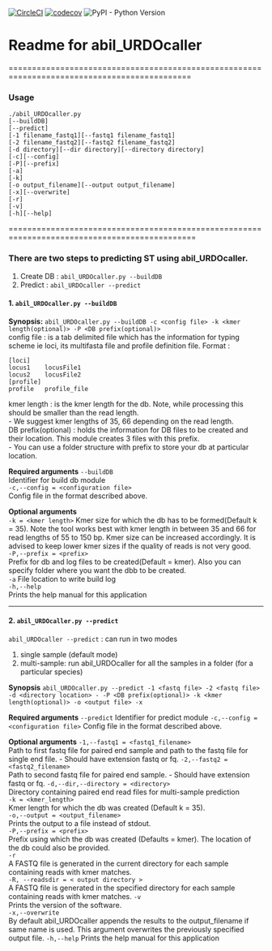 [![CircleCI](https://circleci.com/gh/ar0ch/URDO-SMOREd.svg?style=svg&circle-token=e5cfa9a42dfa40c1a26051677c8ee81d58bfbc01)](https://circleci.com/gh/ar0ch/URDO-SMOREd) [![codecov](https://codecov.io/gh/ar0ch/URDO-SMOREd/branch/master/graph/badge.svg?token=7GMwrJkKA8)](https://codecov.io/gh/ar0ch/URDO-SMOREd) ![PyPI - Python Version](https://img.shields.io/pypi/pyversions/Django.svg) 

# Readme for abil\_URDOcaller
=============================================================================================
### Usage
```
./abil_URDOcaller.py 
[--buildDB]
[--predict]
[-1 filename_fastq1][--fastq1 filename_fastq1]
[-2 filename_fastq2][--fastq2 filename_fastq2]
[-d directory][--dir directory][--directory directory]
[-c][--config]
[-P][--prefix]
[-a]
[-k]
[-o output_filename][--output output_filename]
[-x][--overwrite]
[-r]
[-v]
[-h][--help]
```
==============================================================================================

### There are two steps to predicting ST using abil\_URDOcaller.
1. Create DB : `abil_URDOcaller.py --buildDB`
2. Predict : `abil_URDOcaller --predict`

#### 1. `abil_URDOcaller.py --buildDB`

**Synopsis:**
`abil_URDOcaller.py --buildDB -c <config file> -k <kmer length(optional)> -P <DB prefix(optional)>`  
config file : is a tab delimited file which has the information for typing scheme ie loci, its multifasta file and profile definition file.
    Format : 
```
[loci]  
locus1    locusFile1
locus2    locusFile2
[profile]
profile   profile_file
```
kmer length : is the kmer length for the db. Note, while processing this should be smaller than the read length.  
    - We suggest kmer lengths of 35, 66 depending on the read length.  
DB prefix(optional) : holds the information for DB files to be created and their location. This module creates 3 files with this prefix.  
    - You can use a folder structure with prefix to store your db at particular location.

**Required arguments**
`--buildDB`  
    Identifier for build db module  
`-c,--config = <configuration file>`  
    Config file in the format described above.   

**Optional arguments**  
`-k = <kmer length>`
    Kmer size for which the db has to be formed(Default k = 35). Note the tool works best with kmer length in between 35 and 66
  for read lengths of 55 to 150 bp. Kmer size can be increased accordingly. It is advised to keep lower kmer sizes 
  if the quality of reads is not very good.  
`-P,--prefix = <prefix>`  
  Prefix for db and log files to be created(Default = kmer). Also you can specify folder where you want the dbb to be created.  
`-a`
    File location to write build log  
`-h,--help`  
    Prints the help manual for this application  

 --------------------------------------------------------------------------------------------
 
#### 2. `abil_URDOcaller.py --predict`
  
`abil_URDOcaller --predict` : can run in two modes
  1) single sample (default mode)
  2) multi-sample: run abil\_URDOcaller for all the samples in a folder (for a particular species)

**Synopsis**
`abil_URDOcaller.py --predict -1 <fastq file> -2 <fastq file> -d <directory location> - -P <DB prefix(optional)> -k <kmer length(optional)> -o <output file> -x`

**Required arguments** 
`--predict`
  Identifier for predict module
`-c,--config = <configuration file>`
  Config file in the format described above. 
  
**Optional arguments**
`-1,--fastq1 = <fastq1_filename>`  
Path to first fastq file for paired end sample and path to the fastq file for single end file.
    - Should have extension fastq or fq.
`-2,--fastq2 = <fastq2_filename>`  
  Path to second fastq file for paired end sample.
    - Should have extension fastq or fq.
`-d,--dir,--directory = <directory>`  
  Directory containing paired end read files for multi-sample prediction  
`-k = <kmer_length>`  
  Kmer length for which the db was created (Default k = 35).  
`-o,--output = <output_filename>`  
  Prints the output to a file instead of stdout.  
`-P,--prefix = <prefix>`  
  Prefix using which the db was created (Defaults = kmer). The location of the db could also be provided.  
`-r`  
  A FASTQ file is generated in the current directory for each sample containing reads with kmer matches.  
`-R, --readsdir = < output directory >`  
  A FASTQ file is generated in the specified directory for each sample containing reads with kmer matches. 
`-v`  
  Prints the version of the software.  
`-x,--overwrite`  
  By default abil\_URDOcaller appends the results to the output\_filename if same name is used.
  This argument overwrites the previously specified output file.
`-h,--help`
  Prints the help manual for this application  

